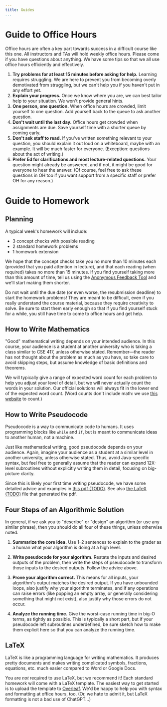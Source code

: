 ```yaml
---
title: Guides
...
```


# Guide to Office Hours

Office hours are often a key part towards success in a difficult course like this one. All instructors and TAs will hold weekly office hours. Please come if you have questions about anything. We have some tips so that we all use office hours efficiently and effectively.

1. **Try problems for at least 15 minutes before asking for help.** Learning requires struggling. We are here to prevent you from becoming overly demotivated from struggling, but we can't help you if you haven't put in any effort yet.
1. **Explain your progress.** Once we know where you are, we can best tailor help to your situation. We won't provide general hints.
1. **One person, one question.** When office hours are crowded, limit yourself to one question. Add yourself back to the queue to ask another question.
1. **Don't wait until the last day.** Office hours get crowded when assignments are due. Save yourself time with a shorter queue by coming early.
1. **Don't ask staff to read.** If you've written something relevant to your question, you should explain it out loud on a whiteboard, maybe with an example. It will be much faster for everyone. (Exception: questions about the act of writing.)
1. **Prefer Ed for clarifications and most lecture-related questions.** Your question might already be answered, and if not, it might be good for everyone to hear the answer. (Of course, feel free to ask these questions in OH too if you want support from a specific staff or prefer OH for any reason.)

# Guide to Homework

## Planning

A typical week's homework will include:

- 3 concept checks with possible reading
- 2 standard homework problems
- 1 homework extension

We hope that the concept checks take you no more than 10 minutes each (provided that you paid attention in lecture), and that each reading (when required) takes no more than 15 minutes. If you find yourself taking more than this amount of time, tell us using the [Anonymous Feedback Tool](feedback.cs.washington.edu) and we'll start making them shorter.

Do not wait until the due date (or even worse, the resubmission deadline) to start the homework problems! They are meant to be difficult, even if you really understand the course material, because they require creativity to solve. Be sure to start them early enough so that if you find yourself stuck for a while, you still have time to come to office hours and get help.

## How to Write Mathematics

"Good" mathematical writing depends on your intended audience. In this course, your audience is a student at another university who is taking a class similar to CSE 417, unless otherwise stated. Remember&mdash;the reader has not thought about the problem as much as you have, so take care to avoid skipping steps, but assume knowledge of basic definitions and theorems.

We will typically give a range of expected word count for each problem to help you adjust your level of detail, but we will never actually count the words in your solution. Our official solutions will always fit in the lower end of the expected word count. (Word counts don't include math: we use [this website](https://app.uio.no/ifi/texcount/online.php) to count.)

## How to Write Pseudocode

Pseudocode is a way to communicate code to humans. It uses programming blocks like `while` and `if`, but is meant to communicate ideas to another human, not a machine. 

Just like mathematical writing, good pseudocode depends on your audience. Again, imagine your audience as a student at a similar level in another university, unless otherwise stated. Thus, avoid Java-specific syntax, but feel free to generally assume that the reader can expand 12X-level subroutines without explicitly writing them in detail, focusing on big-picture clarity. 

Since this is likely your first time writing pseudocode, we have some detailed advice and examples in [this pdf (TODO)](/files/pseudocode.pdf). See also [the LaTeX (TODO)](/files/pseudocode.tex) file that generated the pdf.

## Four Steps of an Algorithmic Solution

In general, if we ask you to "describe" or "design" an algorithm (or use any similar phrase), then you should do all four of these things, unless otherwise noted.

1. **Summarize the core idea.** Use 1&ndash;2 sentences to explain to the grader as a human what your algorithm is doing at a high level.

1. **Write pseudocode for your algorithm.** Restate the inputs and desired outputs of the problem, then write the steps of pseudocode to transform those inputs to the desired outputs. Follow the advice above.

1. **Prove your algorithm correct.** This means for all inputs, your algorithm's output matches the desired output. If you have unbounded loops, also justify why your algorithm terminates, and if any operations can raise errors (like popping an empty array, or generally considering something that might not exist), also justify why those errors do not occur. 

1. **Analyze the running time.** Give the worst-case running time in big-O terms, as tightly as possible. This is typically a short part, but if your pseudocode left subroutines underdefined, be sure sketch how to make them explicit here so that you can analyze the running time.


## LaTeX

LaTeX is like a programming language for writing mathematics. It produces pretty documents and makes writing complicated symbols, fractions, equations, etc. much easier compared to Word or Google Docs.

You are *not* required to use LaTeX, but we recommend it! Each standard homework will come with a LaTeX template. The easiest way to get started is to upload the template to [Overleaf](https://www.overleaf.com/). We'd be happy to help you with syntax and formatting at office hours, too. (Or, we hate to admit it, but LaTeX formatting is not a bad use of ChatGPT...)